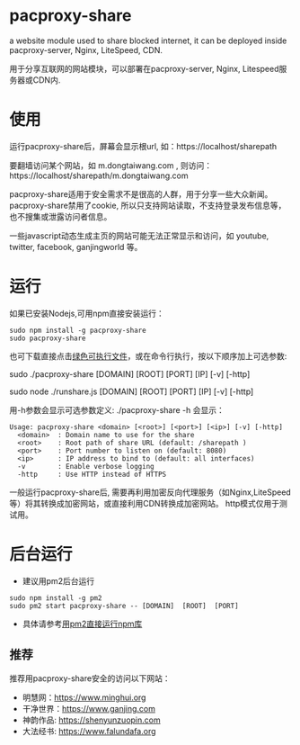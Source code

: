 # pacproxy-share

a website module used to share blocked internet, it can be deployed inside pacproxy-server, Nginx, LiteSpeed, CDN. 

用于分享互联网的网站模块，可以部署在pacproxy-server, Nginx, Litespeed服务器或CDN内.


# 使用

运行pacproxy-share后，屏幕会显示根url, 如：https://localhost/sharepath

要翻墙访问某个网站，如 m.dongtaiwang.com , 则访问：https://localhost/sharepath/m.dongtaiwang.com

pacproxy-share适用于安全需求不是很高的人群，用于分享一些大众新闻。pacproxy-share禁用了cookie, 所以只支持网站读取，不支持登录发布信息等，也不搜集或泄露访问者信息。

一些javascript动态生成主页的网站可能无法正常显示和访问，如 youtube, twitter, facebook, ganjingworld 等。

# 运行

如果已安装Nodejs,可用npm直接安装运行：

```
sudo npm install -g pacproxy-share
sudo pacproxy-share
```


也可下载直接点击[绿色可执行文件](https://github.com/httpgate/resouces/tree/main/pacproxy-share)，或在命令行执行，按以下顺序加上可选参数:

sudo ./pacproxy-share  [DOMAIN]  [ROOT]  [PORT]  [IP]  [-v]  [-http]

sudo node ./runshare.js [DOMAIN]  [ROOT]  [PORT]  [IP]  [-v]  [-http]

用-h参数会显示可选参数定义: ./pacproxy-share -h 会显示：

```
Usage: pacproxy-share <domain> [<root>] [<port>] [<ip>] [-v] [-http]
  <domain>  : Domain name to use for the share
  <root>    : Root path of share URL (default: /sharepath )
  <port>    : Port number to listen on (default: 8080)
  <ip>      : IP address to bind to (default: all interfaces)
  -v        : Enable verbose logging
  -http     : Use HTTP instead of HTTPS
```

一般运行pacproxy-share后, 需要再利用加密反向代理服务（如Nginx,LiteSpeed等）将其转换成加密网站，或直接利用CDN转换成加密网站。 http模式仅用于测试用。


# 后台运行

* 建议用pm2后台运行

```
sudo npm install -g pm2
sudo pm2 start pacproxy-share -- [DOMAIN]  [ROOT]  [PORT] 
```

* 具体请参考[用pm2直接运行npm库](https://github.com/httpgate/resouces/tree/main/pm2_Run_Npm_Package.md)

## 推荐

推荐用pacproxy-share安全的访问以下网站：
* 明慧网：https://www.minghui.org
* 干净世界：https://www.ganjing.com
* 神韵作品: https://shenyunzuopin.com
* 大法经书: https://www.falundafa.org